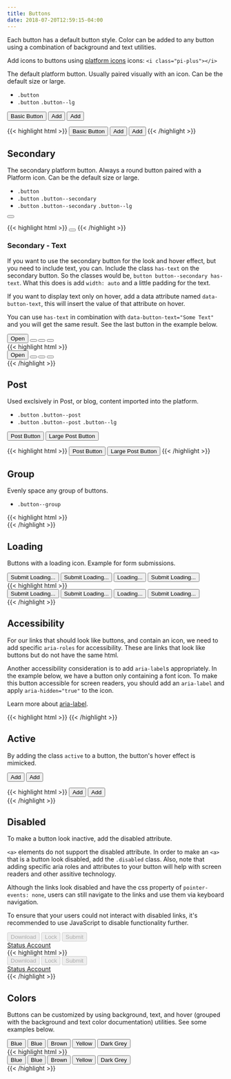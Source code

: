 ```yaml
---
title: Buttons
date: 2018-07-20T12:59:15-04:00
---
```


Each button has a default button style. Color can be added to any button using a combination of background and text utilities.

Add icons to buttons using [platform icons](https://github.com/ritterim/platform-icons) icons: `<i class="pi-plus"></i>`

The default platform button. Usually paired visually with an icon. Can be the default size or large.

- `.button`
- `.button` `.button--lg`

<button class="button mb-2">Basic Button</button>
<button class="button mb-2">Add <i class="pi-plus"></i></button>
<button class="button button--lg">Add <i class="pi-plus"></i></button>

<div class="mt-3 mb-4">
{{< highlight html >}}
<button class="button mb-2">Basic Button</button>
<button class="button mb-2">Add <i class="pi-plus"></i></button>
<button class="button button--lg">Add <i class="pi-plus"></i></button>
{{< /highlight >}}
</div>


## Secondary

The secondary platform button. Always a round button paired with a Platform icon. Can be the default size or large.

- `.button`
- `.button` `.button--secondary`
- `.button` `.button--secondary` `.button--lg`

<button class="button button--secondary"><i class="pi-download"></i></button>

<div class="mt-3 mb-4">
{{< highlight html >}}
<button class="button button--secondary"><i class="pi-download"></i></button>
{{< /highlight >}}
</div>


### Secondary - Text

If you want to use the secondary button for the look and hover effect, but you need to include text, you can.
Include the class `has-text` on the secondary button. So the classes would be, `button button--secondary has-text`.
What this does is add `width: auto` and a little padding for the text.

If you want to display text only on hover, add a data attribute named `data-button-text`, this will insert the value of that attribute on hover.

You can use `has-text` in combination with `data-button-text="Some Text"` and you will get the same result. See the last button in the example below.

 <div class="button-group">
   <button class="button button--secondary has-text">Open <i class="pi-download"></i></button>
   <button class="button button--secondary" data-button-text="Download"><i class="pi-download"></i></button>
   <button class="button button--secondary loading" data-button-text="Download"><i class="pi-download"></i></button>
   <button class="button button--secondary has-text" data-button-text="Has Text"><i class="pi-download"></i></button>
 </div>

<div class="mt-3 mb-4">
{{< highlight html >}}
 <div class="button-group">
   <button class="button button--secondary has-text">Open <i class="pi-download"></i></button>
   <button class="button button--secondary" data-button-text="Download"><i class="pi-download"></i></button>
   <button class="button button--secondary loading" data-button-text="Download"><i class="pi-download"></i></button>
   <button class="button button--secondary has-text" data-button-text="Has Text"><i class="pi-download"></i></button>
 </div>
 {{< /highlight >}}

</div>


## Post

Used exclsively in Post, or blog, content imported into the platform.

- `.button` `.button--post`
- `.button` `.button--post` `.button--lg`

<button class="button button--post mb-2">Post Button</button>
<button class="button button--post button--lg">Large Post Button</button>

<div class="mt-3 mb-4">
{{< highlight html >}}
<button class="button button--post mb-2">Post Button</button>
<button class="button button--post button--lg">Large Post Button</button>
{{< /highlight >}}
</div>


## Group

Evenly space any group of buttons.

- `.button--group`

<div class="button-group">
  <a class="button button--secondary"><i class="pi-download"></i></a>
  <a class="button button--secondary"><i class="pi-lock"></i></a>
  <a class="button button--secondary"><i class="pi-save"></i></a>
</div>

<div class="mt-3 mb-4">
{{< highlight html >}}
<div class="button-group">
  <a class="button button--secondary"><i class="pi-download"></i></a>
  <a class="button button--secondary"><i class="pi-lock"></i></a>
  <a class="button button--secondary"><i class="pi-save"></i></a>
</div>
{{< /highlight >}}
</div>


## Loading

Buttons with a loading icon. Example for form submissions.

<div class="button-group">
  <button class="button loading mb-2" aria-label="Loading...">
    Submit
    <span class="sr-only">Loading...</span>
  </button>
  <button class="button button--lg loading mb-2" aria-label="Loading...">
    Submit
    <span class="sr-only">Loading...</span>
  </button>
  <button class="button button--secondary loading mb-2" aria-label="Download" aria-label="Loading...">
    <i class="pi-download" aria-hidden="hidden"></i>
    <span class="sr-only">Loading...</span>
  </button>
  <button class="button button--post loading mb-2" aria-label="Loading...">
    Submit
    <span class="sr-only">Loading...</span>
  </button>
</div>

<div class="mt-3 mb-4">
{{< highlight html >}}
<div class="button-group">
  <button class="button loading mb-2" aria-label="Loading...">
    Submit
    <span class="sr-only">Loading...</span>
  </button>
  <button class="button button--lg loading mb-2" aria-label="Loading...">
    Submit
    <span class="sr-only">Loading...</span>
  </button>
  <button class="button button--secondary loading mb-2" aria-label="Download" aria-label="Loading...">
    <i class="pi-download" aria-hidden="hidden"></i>
    <span class="sr-only">Loading...</span>
  </button>
  <button class="button button--post loading mb-2" aria-label="Loading...">
    Submit
    <span class="sr-only">Loading...</span>
  </button>
</div>
{{< /highlight >}}
</div>


## Accessibility

For our links that should look like buttons, and contain an icon, we need to add specific
`aria-roles` for accessibility.
These are links that look like buttons but do not have the same html.

Another accessibility consideration is to add `aria-label`s appropriately. In the example
below, we have a button only containing a font icon. To make this button accessible for
screen readers, you should add an `aria-label` and apply `aria-hidden="true"` to the icon.

Learn more about <a href="https://developer.mozilla.org/en-US/docs/Web/Accessibility/ARIA/ARIA_Techniques/Using_the_aria-label_attribute" target="_blank">aria-label</a>.

<a class="button button--secondary" role="button" aria-label="Download">
<i class="pi-download" aria-hidden="hidden"></i>
</a>

<div class="mt-3 mb-4">
{{< highlight html >}}
<a class="button button--secondary" role="button" aria-label="Download">
  <i class="pi-download" aria-hidden="hidden"></i>
</a>
{{< /highlight >}}
</div>


## Active

By adding the class `active` to a button, the button's hover effect is mimicked.

<button class="button mb-2">Add <i class="pi-plus" aria-hidden="hidden"></i></button>
<button class="button button--lg active">Add <i class="pi-plus" aria-hidden="hidden"></i></button>
<div class="button-group mt-4">
  <a class="button button--secondary" role="button" aria-label="Download">
    <i class="pi-download" aria-hidden="hidden"></i>
  </a>
  <a class="button button--secondary active" role="button" aria-label="locked">
    <i class="pi-lock" aria-hidden="hidden"></i>
  </a>
</div>

<div class="mt-3 mb-4">
{{< highlight html >}}
<button class="button mb-2">
  Add 
  <i class="pi-plus"></i>
</button>
<button class="button button--lg active">Add <i class="pi-plus"></i></button>
<div class="button-group mt-4">
  <a class="button button--secondary">
    <i class="pi-download"></i>
  </a>
  <a class="button button--secondary active">
    <i class="pi-lock"></i>
  </a>
</div>
{{< /highlight >}}
</div>


## Disabled

To make a button look inactive, add the disabled attribute.

`<a>` elements do not support the disabled attribute. In order to make an `<a>` that is a button look disabled, add the `.disabled` class.
Also, note that adding specific aria roles and attributes to your button will help with screen readers and other assitive technology.

Although the links look disabled and have the css property of `pointer-events: none`, users can still navigate to the links and use them via keyboard navigation.

To ensure that your users could not interact with disabled links, it's recommended to use JavaScript to disable functionality further.

<div class="button-group">
  <button class="button" disabled>
    Download
    <i class="pi-download" aria-hidden="hidden"></i>
  </button>
  <button class="button" disabled>
    Lock
    <i class="pi-lock" aria-hidden="hidden"></i>
  </button>
  <button class="button button--post" disabled>
    Submit
  </button>
</div>
<div class="button-group mt-4">
  <a href="#" class="button disabled" disabled role="button" aria-disabled="true">
    Status
  </a>
  <a href="#" class="button disabled" disabled role="button" aria-disabled="true">
    Account
  </a>
</div>

<div class="mt-3 mb-4">
{{< highlight html >}}
<div class="button-group">
  <button class="button" disabled>
    Download
    <i class="pi-download"></i>
  </button>
  <button class="button" disabled>
    Lock
    <i class="pi-lock"></i>
  </button>
  <button class="button button--post" disabled>
    Submit
  </button>
</div>
<div class="button-group mt-4">
  <a href="#" class="button disabled" disabled>
    Status
  </a>
  <a href="#" class="button disabled" disabled>
    Account
  </a>
</div>
{{< /highlight >}}
</div>


## Colors

Buttons can be customized by using background, text, and hover (grouped with the background and text color documentation) utilities. See some examples below.

<div class="button-group mb-4 p-2">
  <button class="button background-lightblue background-skyblue--hover text-navy text-white--hover border--color-med-blue">Blue</button>
  <button class="button background-skyblue background-navy--hover text-navy text-white--hover border--color-navy">Blue</button>
  <button class="button background-beige background-brown--hover text-brown text-white--hover border--color-brown">Brown</button>
  <button class="button background-lighter background-orange--hover text-black border--color-orange">Yellow</button>
  <button class="button background-light-mid background-dark--hover text-dark text-white--hover border--color-dark">Dark Grey</button>
</div>

<div class="mt-3 mb-4">
{{< highlight html >}}
<div class="button-group mb-4 p-2">
  <button class="button background-lightblue background-skyblue--hover text-navy text-white--hover border--color-med-blue">Blue</button>
  <button class="button background-skyblue background-navy--hover text-navy text-white--hover border--color-navy">Blue</button>
  <button class="button background-beige background-brown--hover text-brown text-white--hover border--color-brown">Brown</button>
  <button class="button background-lighter background-orange--hover text-black border--color-orange">Yellow</button>
  <button class="button background-light-mid background-dark--hover text-dark text-white--hover border--color-dark">Dark Grey</button>
</div>
{{< /highlight >}}
</div>
